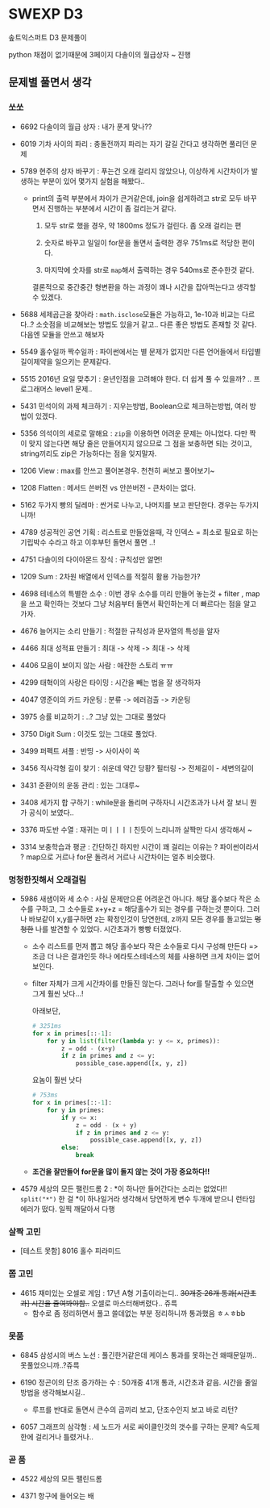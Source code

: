 # SWEXP D3

솦트익스퍼트 D3 문제풀이

python 채점이 없기때문에 3페이지 다솔이의 월급상자 ~ 진행

## 문제별 풀면서 생각

### 쏘쏘

- 6692 다솔이의 월급 상자 : 내가 푼게 맞나??

- 6019 기차 사이의 파리 : 충돌전까지 파리는 자기 갈길 간다고 생각하면 풀리던 문제

- 5789 현주의 상자 바꾸기 : 푸는건 오래 걸리지 않았으나, 이상하게 시간차이가 발생하는 부분이 있어 몇가지 실험을 해봤다..
    - print의 출력 부분에서 차이가 큰거같은데, join을 쉽게하려고 str로 모두 바꾸면서 진행하는 부분에서 시간이 좀 걸리는거 같다.

        1. 모두 str로 했을 경우, 약 1800ms 정도가 걸린다. 좀 오래 걸리는 편

        2. 숫자로 바꾸고 일일이 for문을 돌면서 출력한 경우 751ms로 적당한 편이다.

        3. 마지막에 숫자를 str로 `map`해서 출력하는 경우 540ms로 준수한것 같다.

        결론적으로 중간중간 형변환을 하는 과정이 꽤나 시간을 잡아먹는다고 생각할 수 있겠다.

- 5688 세제곱근을 찾아라 : `math.isclose`모듈은 가능하고, 1e-10과 비교는 다르다..? 소숫점을 비교해보는 방법도 있을거 같고.. 다른 좋은 방법도 존재할 것 같다. 다음엔 모듈을 안쓰고 해보자

- 5549 홀수일까 짝수일까 : 파이썬에서는 별 문제가 없지만 다른 언어들에서 타입별 길이제약을 일으키는 문제같다.

- 5515 2016년 요일 맞추기 : 윤년인점을 고려해야 한다. 더 쉽게 풀 수 있을까? .. 프로그래머스 level1 문제..

- 5431 민석이의 과제 체크하기 : 지우는방법, Boolean으로 체크하는방법, 여러 방법이 있겠다.

- 5356 의석이의 세로로 말해요 : `zip`을 이용하면 어려운 문제는 아니었다. 다만 짝이 맞지 않는다면 해당 줄은 만들어지지 않으므로 그 점을 보충하면 되는 것이고, string끼리도 zip은 가능하다는 점을 잊지말자.

- 1206 View : max를 안쓰고 풀어본경우. 천천히 써보고 풀어보기~

- 1208 Flatten : 메서드 쓴버전 vs 안쓴버전 - 큰차이는 없다.

- 5162 두가지 빵의 딜레마 : 싼거로 나누고, 나머지를 보고 판단한다. 경우는 두가지니까!

- 4789 성공적인 공연 기획 : 리스트로 만들었을때, 각 인덱스 = 최소로 필요로 하는 기립박수 수라고 하고 이후부턴 돌면서 풀면 ..!

- 4751 다솔이의 다이아몬드 장식 : 규칙성만 알면!

- 1209 Sum : 2차원 배열에서 인덱스를 적절히 활용 가능한가?

- 4698 테네스의 특별한 소수 : 이번 경우 소수를 미리 만들어 놓는것 + filter , map 을 쓰고 확인하는 것보다 그냥 처음부터 돌면서 확인하는게 더 빠르다는 점을 알고 가자.

- 4676 늘어지는 소리 만들기 : 적절한 규칙성과 문자열의 특성을 알자

- 4466 최대 성적표 만들기 : 최대 -> 삭제 -> 최대 -> 삭제

- 4406 모음이 보이지 않는 사람 : 애잔한 스토리 ㅠㅠ

- 4299 태혁이의 사랑은 타이밍 : 시간을 빼는 법을 잘 생각하자

- 4047 영준이의 카드 카운팅 : 분류 -> 에러검출 -> 카운팅

- 3975 승률 비교하기 : ..? 그냥 있는 그대로 풀었다

- 3750 Digit Sum : 이것도 있는 그대로 풀었다.

- 3499 퍼펙트 셔플 : 반띵 -> 사이사이 쏙

- 3456 직사각형 길이 찾기 : 쉬운데 약간 당황? 필터링 -> 전체길이 - 세변의길이

- 3431 준환이의 운동 관리 : 있는 그대루~

- 3408 세가지 합 구하기 : while문을 돌리며 구하자니 시간초과가 나서 잘 보니 뭔가 공식이 보였다..

- 3376 파도반 수열 : 재귀는 미ㅣㅣㅣㅣ친듯이 느리니까 살짝만 다시 생각해서 ~

- 3314 보충학습과 평균 : 간단하긴 하지만 시간이 꽤 걸리는 이유는 ? 파이썬이라서 ? map으로 거르나 for문 돌려서 거르나 시간차이는 얼추 비슷했다.

### 멍청한짓해서 오래걸림

- 5986 새샘이와 세 소수 : 사실 문제만으론 어려운건 아니다. 해당 홀수보다 작은 소수를 구하고, 그 소수들로 x+y+z = 해당홀수가 되는 경우를 구하는것 뿐이다. 그러나 바보같이 x,y를구하면 z는 확정인것이 당연한데, z까지 모든 경우를 돌고있는 ~~멍청한~~ 나를 발견할 수 있었다. 시간초과가 빵빵 터졌었다. 
    - 소수 리스트를 먼저 뽑고 해당 홀수보다 작은 소수들로 다시 구성해 만든다 => 조금 더 나은 결과인듯 하나 에라토스테네스의 체를 사용하면 크게 차이는 없어보인다.
    - filter 자체가 크게 시간차이를 만들진 않는다. 그러나 for를 탈출할 수 있으면 그게 훨씬 낫다...!
    
        아래보단,
    
        ```python
        # 3251ms
        for x in primes[::-1]:
            for y in list(filter(lambda y: y <= x, primes)):
                z = odd - (x+y)
                if z in primes and z <= y:
                    possible_case.append([x, y, z])
        ```

        요놈이 훨씬 낫다 

        ```python
        # 753ms
        for x in primes[::-1]:
            for y in primes:
                if y <= x:
                    z = odd - (x + y)
                    if z in primes and z <= y:
                        possible_case.append([x, y, z])
                else:
                    break
        ```
    - __조건을 잘만들어 for문을 많이 돌지 않는 것이 가장 중요하다!!__

- 4579 세상의 모든 팰린드롬 2 : *이 하나만 들어간다는 소리는 없었다!! `split("*")` 한 걸  *이 하나일거라 생각해서 당연하게 변수 두개에 받으니 런타임 에러가 떴다. 일찍 깨달아서 다행

### 살짝 고민

- [테스트 못함] 8016 홀수 피라미드

### 쫌 고민

- 4615 재미있는 오셀로 게임 : 17년 A형 기출이라는디.. ~~30개중 26개 통과[시간초과] 시간을 줄여봐야함..~~ 오셀로 마스터해버렸다.. 쥬륵
    - 함수로 좀 정리하면서 풀고 쓸데없는 부분 정리하니까 통과했음 ㅎㅅㅎbb

### 못품

- 6845 삼성시의 버스 노선 : 풀긴한거같은데 케이스 통과를 못하는건 왜때문일까.. 못풀었으니까..?쥬륵

- 6190 정곤이의 단조 증가하는 수 : 50개중 41개 통과, 시간초과 같음. 시간을 줄일 방법을 생각해보시길..
    - 루프를 반대로 돌면서 큰수의 곱끼리 보고, 단조수인지 보고 바로 리턴?

- 6057 그래프의 삼각형 : 세 노드가 서로 싸이클인것의 갯수를 구하는 문제? 속도제한에 걸리거나 틀렸거나..

### 곧 품

- 4522 세상의 모든 팰린드롬 

- 4371 항구에 들어오는 배
